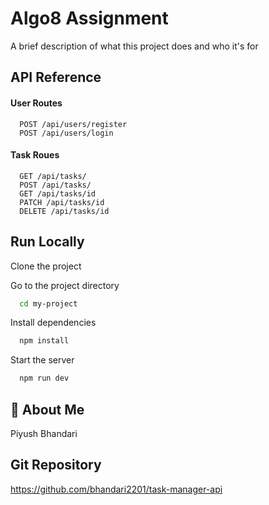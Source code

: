 
# Algo8 Assignment

A brief description of what this project does and who it's for


## API Reference

#### User Routes

```http
  POST /api/users/register
  POST /api/users/login
```

#### Task Roues

```http
  GET /api/tasks/
  POST /api/tasks/
  GET /api/tasks/id
  PATCH /api/tasks/id
  DELETE /api/tasks/id
```



## Run Locally

Clone the project


Go to the project directory

```bash
  cd my-project
```

Install dependencies

```bash
  npm install
```

Start the server

```bash
  npm run dev
```


## 🚀 About Me
Piyush Bhandari


## Git Repository

https://github.com/bhandari2201/task-manager-api